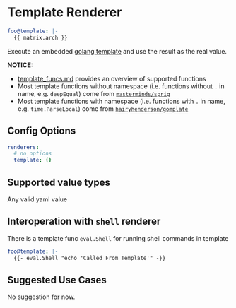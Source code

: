 # Template Renderer

```yaml
foo@template: |-
  {{ matrix.arch }}
```

Execute an embedded [golang template](https://golang.org/pkg/text/template/) and use the result as the real value.

__NOTICE:__

- [template_funcs.md](../generated/template_funcs.md) provides an overview of supported functions
- Most template functions without namespace (i.e. functions without `.` in name, e.g. `deepEqual`) come from [`masterminds/sprig`](https://masterminds.github.io/sprig/)
- Most template functions with namespace (i.e. functions with `.` in name, e.g. `time.ParseLocal`) come from [`hairyhenderson/gomplate`](https://docs.gomplate.ca/)

## Config Options

```yaml
renderers:
  # no options
  template: {}
```

## Supported value types

Any valid yaml value

## Interoperation with `shell` renderer

There is a template func `eval.Shell` for running shell commands in template

```yaml
foo@template: |-
  {{- eval.Shell "echo 'Called From Template'" -}}
```

## Suggested Use Cases

No suggestion for now.
